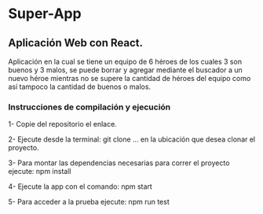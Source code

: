 # Super-App

## Aplicación Web con React.

Aplicación en la cual se tiene un equipo de 6 héroes de los cuales 3 son buenos y 3 malos, se puede borrar y agregar mediante el buscador a un nuevo héroe mientras no se supere la cantidad de héroes del equipo como así tampoco la cantidad de buenos o malos. 

### Instrucciones de compilación y ejecución

1- Copie del repositorio el enlace.

2- Ejecute desde la terminal:  git clone ... en la ubicación que desea clonar el proyecto.

3- Para montar las dependencias necesarias para correr el proyecto ejecute: npm install

4- Ejecute la app con el comando: npm start

5- Para acceder a la prueba ejecute: npm run test